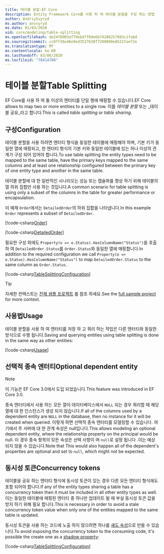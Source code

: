 ```yaml
---
title: 테이블 분할-EF Core
description: Entity Framework Core를 사용 하 여 테이블 분할을 구성 하는 방법
author: AndriySvyryd
ms.author: ansvyryd
ms.date: 01/03/2020
uid: core/modeling/table-splitting
ms.openlocfilehash: de24f8903af79ebd7f68e6b74288257883c1fa8d
ms.sourcegitcommit: cc0ff36e46e9ed3527638f7208000e8521faef2e
ms.translationtype: MT
ms.contentlocale: ko-KR
ms.lasthandoff: 03/06/2020
ms.locfileid: "78414700"
---
```

# <a name="table-splitting"></a><span data-ttu-id="5a53d-103">테이블 분할</span><span class="sxs-lookup"><span data-stu-id="5a53d-103">Table Splitting</span></span>

<span data-ttu-id="5a53d-104">EF Core를 사용 하 여 둘 이상의 엔터티를 단일 행에 매핑할 수 있습니다.</span><span class="sxs-lookup"><span data-stu-id="5a53d-104">EF Core allows to map two or more entities to a single row.</span></span> <span data-ttu-id="5a53d-105">이를 _테이블 분할_ 또는 _테이블 공유_라고 합니다.</span><span class="sxs-lookup"><span data-stu-id="5a53d-105">This is called _table splitting_ or _table sharing_.</span></span>

## <a name="configuration"></a><span data-ttu-id="5a53d-106">구성</span><span class="sxs-lookup"><span data-stu-id="5a53d-106">Configuration</span></span>

<span data-ttu-id="5a53d-107">테이블 분할을 사용 하려면 엔터티 형식을 동일한 테이블에 매핑해야 하며, 기본 키가 동일한 열에 매핑되고, 한 엔터티 형식의 기본 키와 동일한 테이블에 있는 하나 이상의 관계가 구성 되어 있어야 합니다.</span><span class="sxs-lookup"><span data-stu-id="5a53d-107">To use table splitting the entity types need to be mapped to the same table, have the primary keys mapped to the same columns and at least one relationship configured between the primary key of one entity type and another in the same table.</span></span>

<span data-ttu-id="5a53d-108">테이블 분할에 대 한 일반적인 시나리오는 성능 또는 캡슐화를 향상 하기 위해 테이블의 열 하위 집합만 사용 하는 것입니다.</span><span class="sxs-lookup"><span data-stu-id="5a53d-108">A common scenario for table splitting is using only a subset of the columns in the table for greater performance or encapsulation.</span></span>

<span data-ttu-id="5a53d-109">이 예제 `Order`에서는 `DetailedOrder`의 하위 집합을 나타냅니다.</span><span class="sxs-lookup"><span data-stu-id="5a53d-109">In this example `Order` represents a subset of `DetailedOrder`.</span></span>

[!code-csharp[Order](../../../samples/core/Modeling/TableSplitting/Order.cs?name=Order)]

[!code-csharp[DetailedOrder](../../../samples/core/Modeling/TableSplitting/DetailedOrder.cs?name=DetailedOrder)]

<span data-ttu-id="5a53d-110">필요한 구성 외에도 `Property(o => o.Status).HasColumnName("Status")`을 호출 하 여 `DetailedOrder.Status`를 `Order.Status`와 동일한 열에 매핑합니다.</span><span class="sxs-lookup"><span data-stu-id="5a53d-110">In addition to the required configuration we call `Property(o => o.Status).HasColumnName("Status")` to map `DetailedOrder.Status` to the same column as `Order.Status`.</span></span>

[!code-csharp[TableSplittingConfiguration](../../../samples/core/Modeling/TableSplitting/TableSplittingContext.cs?name=TableSplitting)]

> [!TIP]
> <span data-ttu-id="5a53d-111">자세한 컨텍스트는 [전체 샘플 프로젝트](https://github.com/dotnet/EntityFramework.Docs/tree/master/samples/core/Modeling/TableSplitting) 를 참조 하세요.</span><span class="sxs-lookup"><span data-stu-id="5a53d-111">See the [full sample project](https://github.com/dotnet/EntityFramework.Docs/tree/master/samples/core/Modeling/TableSplitting) for more context.</span></span>

## <a name="usage"></a><span data-ttu-id="5a53d-112">사용법</span><span class="sxs-lookup"><span data-stu-id="5a53d-112">Usage</span></span>

<span data-ttu-id="5a53d-113">테이블 분할을 사용 하 여 엔터티를 저장 하 고 쿼리 하는 작업은 다른 엔터티와 동일한 방식으로 수행 됩니다.</span><span class="sxs-lookup"><span data-stu-id="5a53d-113">Saving and querying entities using table splitting is done in the same way as other entities:</span></span>

[!code-csharp[Usage](../../../samples/core/Modeling/TableSplitting/Program.cs?name=Usage)]

## <a name="optional-dependent-entity"></a><span data-ttu-id="5a53d-114">선택적 종속 엔터티</span><span class="sxs-lookup"><span data-stu-id="5a53d-114">Optional dependent entity</span></span>

> [!NOTE]
> <span data-ttu-id="5a53d-115">이 기능은 EF Core 3.0에서 도입 되었습니다.</span><span class="sxs-lookup"><span data-stu-id="5a53d-115">This feature was introduced in EF Core 3.0.</span></span>

<span data-ttu-id="5a53d-116">종속 엔터티에서 사용 하는 모든 열이 데이터베이스에서 `NULL` 되는 경우 쿼리할 때 해당 열에 대 한 인스턴스가 생성 되지 않습니다.</span><span class="sxs-lookup"><span data-stu-id="5a53d-116">If all of the columns used by a dependent entity are `NULL` in the database, then no instance for it will be created when queried.</span></span> <span data-ttu-id="5a53d-117">이렇게 하면 선택적 종속 엔터티를 모델링할 수 있습니다. 여기에서 주 서버에 대 한 관계 속성은 null입니다.</span><span class="sxs-lookup"><span data-stu-id="5a53d-117">This allows modeling an optional dependent entity, where the relationship property on the principal would be null.</span></span> <span data-ttu-id="5a53d-118">이 경우 종속 항목의 모든 속성은 선택 사항이 며 `null`로 설정 됩니다 .이는 예상 되지 않을 수 있습니다.</span><span class="sxs-lookup"><span data-stu-id="5a53d-118">Note that This would also happen all of the dependent's properties are optional and set to `null`, which might not be expected.</span></span>

## <a name="concurrency-tokens"></a><span data-ttu-id="5a53d-119">동시성 토큰</span><span class="sxs-lookup"><span data-stu-id="5a53d-119">Concurrency tokens</span></span>

<span data-ttu-id="5a53d-120">테이블을 공유 하는 엔터티 형식에 동시성 토큰이 있는 경우 다른 모든 엔터티 형식에도 포함 되어야 합니다.</span><span class="sxs-lookup"><span data-stu-id="5a53d-120">If any of the entity types sharing a table has a concurrency token then it must be included in all other entity types as well.</span></span> <span data-ttu-id="5a53d-121">이는 동일한 테이블에 매핑된 엔터티 중 하나만 업데이트 될 때 부실 동시성 토큰 값을 방지 하기 위해 필요 합니다.</span><span class="sxs-lookup"><span data-stu-id="5a53d-121">This is necessary in order to avoid a stale concurrency token value when only one of the entities mapped to the same table is updated.</span></span>

<span data-ttu-id="5a53d-122">동시성 토큰을 사용 하는 코드에 노출 하지 않으려면 하나를 [섀도 속성](xref:core/modeling/shadow-properties)으로 만들 수 있습니다.</span><span class="sxs-lookup"><span data-stu-id="5a53d-122">To avoid exposing the concurrency token to the consuming code, it's possible the create one as a [shadow property](xref:core/modeling/shadow-properties):</span></span>

[!code-csharp[TableSplittingConfiguration](../../../samples/core/Modeling/TableSplitting/TableSplittingContext.cs?name=ConcurrencyToken&highlight=2)]
